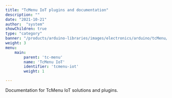 ```yaml
---
title: "TcMenu IoT plugins and documentation"
description: ""
date: "2021-10-21"
author:  "system"
showChildren: true
type: "category"
banner: "/products/arduino-libraries/images/electronics/arduino/tcMenu/ethernet-shield-board.jpg"
weight: 3
menu:
    main:
        parent: 'tc-menu'
        name: 'TcMenu IoT'
        identifier: 'tcmenu-iot'
        weight: 1

---
```


Documentation for TcMenu IoT solutions and plugins.
